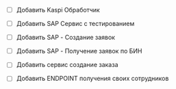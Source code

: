 - [ ] Добавить Kaspi Обработчик
- [ ] Добавить SAP Сервис с тестированием
- [ ] Добавить SAP - Создание заявок
- [ ] Добавить SAP - Получение заявок по БИН
- [ ] Добавить сервис создание заказа
- [ ] Добавить ENDPOINT получения своих сотрудников

